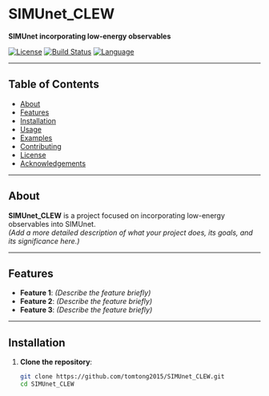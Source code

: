 # SIMUnet_CLEW

**SIMUnet incorporating low-energy observables**

[![License](https://img.shields.io/badge/license-MIT-blue.svg)](LICENSE)
[![Build Status](https://img.shields.io/github/actions/workflow/status/tomtong2015/SIMUnet_CLEW/build.yml?branch=main)](https://github.com/tomtong2015/SIMUnet_CLEW/actions)
[![Language](https://img.shields.io/github/languages/top/tomtong2015/SIMUnet_CLEW)](https://github.com/tomtong2015/SIMUnet_CLEW)

---

## Table of Contents

- [About](#about)
- [Features](#features)
- [Installation](#installation)
- [Usage](#usage)
- [Examples](#examples)
- [Contributing](#contributing)
- [License](#license)
- [Acknowledgements](#acknowledgements)

---

## About

**SIMUnet_CLEW** is a project focused on incorporating low-energy observables into SIMUnet.  
*(Add a more detailed description of what your project does, its goals, and its significance here.)*

---

## Features

- **Feature 1**: *(Describe the feature briefly)*
- **Feature 2**: *(Describe the feature briefly)*
- **Feature 3**: *(Describe the feature briefly)*

---

## Installation

1. **Clone the repository**:
   ```bash
   git clone https://github.com/tomtong2015/SIMUnet_CLEW.git
   cd SIMUnet_CLEW
